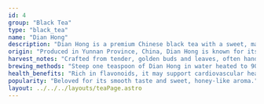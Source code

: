 ```yaml
---
id: 4
group: "Black Tea"
type: "black_tea"
name: "Dian Hong"
description: "Dian Hong is a premium Chinese black tea with a sweet, malty flavor and golden tips."
origin: "Produced in Yunnan Province, China, Dian Hong is known for its high-quality leaves."
harvest_notes: "Crafted from tender, golden buds and leaves, often handpicked during early spring."
brewing_methods: "Steep one teaspoon of Dian Hong in water heated to 90°C-95°C (194°F-203°F) for 3-4 minutes."
health_benefits: "Rich in flavonoids, it may support cardiovascular health and improve mental alertness."
popularity: "Beloved for its smooth taste and sweet, honey-like aroma."
layout: ../../../layouts/teaPage.astro
---
```

